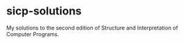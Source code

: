 # sicp-solutions
My solutions to the second edition of Structure and Interpretation of Computer Programs.
